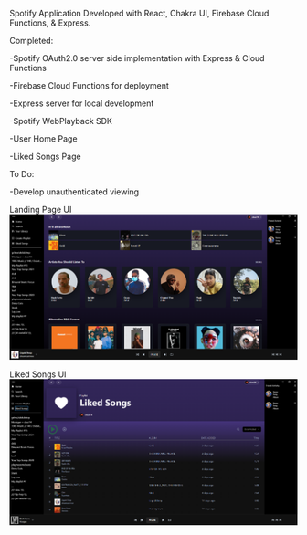 Spotify Application Developed with React, Chakra UI, Firebase Cloud Functions, & Express.


Completed: 

  -Spotify OAuth2.0 server side implementation with Express & Cloud Functions

  -Firebase Cloud Functions for deployment

  -Express server for local development

  -Spotify WebPlayback SDK

  -User Home Page

  -Liked Songs Page

To Do: 

  -Develop unauthenticated viewing

Landing Page UI
![Alt text](https://github.com/clucero36/spotify-clone/blob/main/client/public/Landing_SreenShot.PNG "User Landing")

Liked Songs UI
![Alt text](https://github.com/clucero36/spotify-clone/blob/main/client/public/LikedSongs_ScreenShot.PNG "User Landing")
